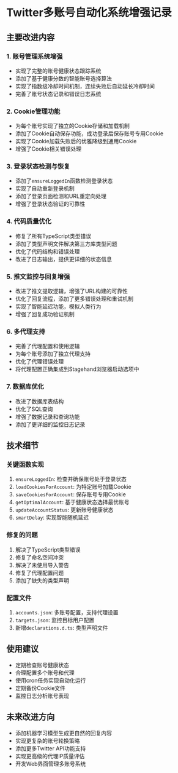 # Twitter多账号自动化系统增强记录

## 主要改进内容

### 1. 账号管理系统增强

- 实现了完整的账号健康状态跟踪系统
- 添加了基于健康分数的智能账号选择算法
- 实现了指数级冷却时间机制，连续失败后自动延长冷却时间
- 完善了账号状态记录和错误日志系统

### 2. Cookie管理功能

- 为每个账号实现了独立的Cookie存储和加载机制
- 添加了Cookie自动保存功能，成功登录后保存账号专用Cookie
- 实现了Cookie加载失败后的优雅降级到通用Cookie
- 增强了Cookie相关错误处理

### 3. 登录状态检测与恢复

- 添加了`ensureLoggedIn`函数检测登录状态
- 实现了自动重新登录机制
- 添加了登录页面检测和URL重定向处理
- 增强了登录状态验证的可靠性

### 4. 代码质量优化

- 修复了所有TypeScript类型错误
- 添加了类型声明文件解决第三方库类型问题
- 优化了代码结构和错误处理
- 改进了日志输出，提供更详细的状态信息

### 5. 推文监控与回复增强

- 改进了推文提取逻辑，增强了URL构建的可靠性
- 优化了回复流程，添加了更多错误处理和重试机制
- 实现了智能延迟功能，模拟人类行为
- 增强了回复成功验证机制

### 6. 多代理支持

- 完善了代理配置和使用逻辑
- 为每个账号添加了独立代理支持
- 优化了代理错误处理
- 将代理配置正确集成到Stagehand浏览器启动选项中

### 7. 数据库优化

- 改进了数据库表结构
- 优化了SQL查询
- 增强了数据记录和查询功能
- 添加了更详细的监控日志记录

## 技术细节

### 关键函数实现

1. `ensureLoggedIn`: 检查并确保账号处于登录状态
2. `loadCookiesForAccount`: 为特定账号加载Cookie
3. `saveCookiesForAccount`: 保存账号专用Cookie
4. `getOptimalAccount`: 基于健康状态选择最优账号
5. `updateAccountStatus`: 更新账号健康状态
6. `smartDelay`: 实现智能随机延迟

### 修复的问题

1. 解决了TypeScript类型错误
2. 修复了命名空间冲突
3. 解决了未使用导入警告
4. 修复了代理配置问题
5. 添加了缺失的类型声明

### 配置文件

1. `accounts.json`: 多账号配置，支持代理设置
2. `targets.json`: 监控目标用户配置
3. 新增`declarations.d.ts`: 类型声明文件

## 使用建议

- 定期检查账号健康状态
- 合理配置多个账号和代理
- 使用cron任务实现自动化运行
- 定期备份Cookie文件
- 监控日志分析账号表现

## 未来改进方向

- 添加机器学习模型生成更自然的回复内容
- 实现更复杂的账号轮换策略
- 添加更多Twitter API功能支持
- 实现更高级的代理IP质量评估
- 开发Web界面管理多账号系统
